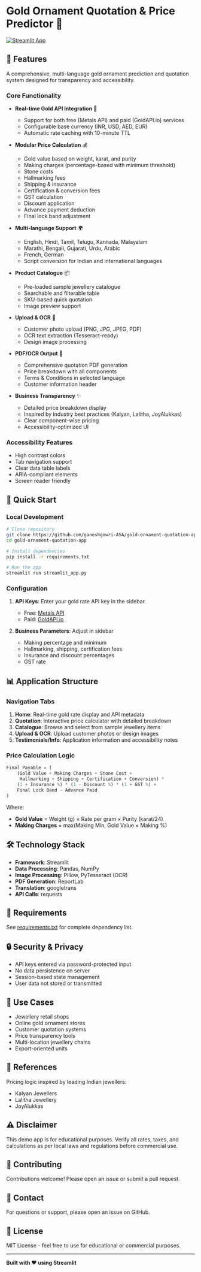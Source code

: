 # Gold Ornament Quotation & Price Predictor 💎

[![Streamlit App](https://static.streamlit.io/badges/streamlit_badge_black_white.svg)](https://gold-quotation-app.streamlit.app/)

## 🌟 Features

A comprehensive, multi-language gold ornament prediction and quotation system designed for transparency and accessibility.

### Core Functionality

- **Real-time Gold API Integration** 🔄
  - Support for both free (Metals API) and paid (GoldAPI.io) services
  - Configurable base currency (INR, USD, AED, EUR)
  - Automatic rate caching with 10-minute TTL

- **Modular Price Calculation** 💰
  - Gold value based on weight, karat, and purity
  - Making charges (percentage-based with minimum threshold)
  - Stone costs
  - Hallmarking fees
  - Shipping & insurance
  - Certification & conversion fees
  - GST calculation
  - Discount application
  - Advance payment deduction
  - Final lock band adjustment

- **Multi-language Support** 🌍
  - English, Hindi, Tamil, Telugu, Kannada, Malayalam
  - Marathi, Bengali, Gujarati, Urdu, Arabic
  - French, German
  - Script conversion for Indian and international languages

- **Product Catalogue** 📦
  - Pre-loaded sample jewellery catalogue
  - Searchable and filterable table
  - SKU-based quick quotation
  - Image preview support

- **Upload & OCR** 📸
  - Customer photo upload (PNG, JPG, JPEG, PDF)
  - OCR text extraction (Tesseract-ready)
  - Design image processing

- **PDF/OCR Output** 📄
  - Comprehensive quotation PDF generation
  - Price breakdown with all components
  - Terms & Conditions in selected language
  - Customer information header

- **Business Transparency** ✨
  - Detailed price breakdown display
  - Inspired by industry best practices (Kalyan, Lalitha, JoyAlukkas)
  - Clear component-wise pricing
  - Accessibility-optimized UI

### Accessibility Features

- High contrast colors
- Tab navigation support
- Clear data table labels
- ARIA-compliant elements
- Screen reader friendly

## 🚀 Quick Start

### Local Development

```bash
# Clone repository
git clone https://github.com/ganeshgowri-ASA/gold-ornament-quotation-app.git
cd gold-ornament-quotation-app

# Install dependencies
pip install -r requirements.txt

# Run the app
streamlit run streamlit_app.py
```

### Configuration

1. **API Keys**: Enter your gold rate API key in the sidebar
   - Free: [Metals API](https://metals-api.com/)
   - Paid: [GoldAPI.io](https://www.goldapi.io/)

2. **Business Parameters**: Adjust in sidebar
   - Making percentage and minimum
   - Hallmarking, shipping, certification fees
   - Insurance and discount percentages
   - GST rate

## 📊 Application Structure

### Navigation Tabs

1. **Home**: Real-time gold rate display and API metadata
2. **Quotation**: Interactive price calculator with detailed breakdown
3. **Catalogue**: Browse and select from sample jewellery items
4. **Upload & OCR**: Upload customer photos or design images
5. **Testimonials/Info**: Application information and accessibility notes

### Price Calculation Logic

```python
Final Payable = (
    (Gold Value + Making Charges + Stone Cost + 
     Hallmarking + Shipping + Certification + Conversion) * 
    (1 + Insurance %) * (1 - Discount %) * (1 + GST %) + 
    Final Lock Band - Advance Paid
)
```

Where:
- **Gold Value** = Weight (g) × Rate per gram × Purity (karat/24)
- **Making Charges** = max(Making Min, Gold Value × Making %)

## 🛠️ Technology Stack

- **Framework**: Streamlit
- **Data Processing**: Pandas, NumPy
- **Image Processing**: Pillow, PyTesseract (OCR)
- **PDF Generation**: ReportLab
- **Translation**: googletrans
- **API Calls**: requests

## 📝 Requirements

See [requirements.txt](requirements.txt) for complete dependency list.

## 🔒 Security & Privacy

- API keys entered via password-protected input
- No data persistence on server
- Session-based state management
- User data not stored or transmitted

## 🎯 Use Cases

- Jewellery retail shops
- Online gold ornament stores
- Customer quotation systems
- Price transparency tools
- Multi-location jewellery chains
- Export-oriented units

## 📖 References

Pricing logic inspired by leading Indian jewellers:
- Kalyan Jewellers
- Lalitha Jewellery
- JoyAlukkas

## ⚠️ Disclaimer

This demo app is for educational purposes. Verify all rates, taxes, and calculations as per local laws and regulations before commercial use.

## 🤝 Contributing

Contributions welcome! Please open an issue or submit a pull request.

## 📧 Contact

For questions or support, please open an issue on GitHub.

## 📄 License

MIT License - feel free to use for educational or commercial purposes.

---

**Built with ❤️ using Streamlit**
